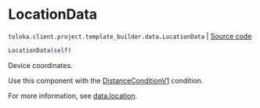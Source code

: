 # LocationData
`toloka.client.project.template_builder.data.LocationData` | [Source code](https://github.com/Toloka/toloka-kit/blob/v1.2.3/src/client/project/template_builder/data.py#L79)

```python
LocationData(self)
```

Device coordinates.


Use this component with the [DistanceConditionV1](toloka.client.project.template_builder.conditions.DistanceConditionV1.md) condition.

For more information, see [data.location](https://toloka.ai/docs/template-builder/reference/data.location/).

